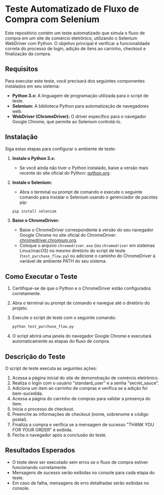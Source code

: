 # Teste Automatizado de Fluxo de Compra com Selenium

Este repositório contém um teste automatizado que simula o fluxo de compra em um site de comércio eletrônico, utilizando o Selenium WebDriver com Python. O objetivo principal é verificar a funcionalidade correta do processo de login, adição de itens ao carrinho, checkout e finalização da compra.

## Requisitos

Para executar este teste, você precisará dos seguintes componentes instalados em seu sistema:

* **Python 3.x:** A linguagem de programação utilizada para o script de teste.
* **Selenium:** A biblioteca Python para automatização de navegadores web.
* **WebDriver (ChromeDriver):** O driver específico para o navegador Google Chrome, que permite ao Selenium controlá-lo.

## Instalação

Siga estas etapas para configurar o ambiente de teste:

1.  **Instale o Python 3.x:**
    * Se você ainda não tiver o Python instalado, baixe a versão mais recente do site oficial do Python: [python.org](https://www.python.org/).
2.  **Instale o Selenium:**
    * Abra o terminal ou prompt de comando e execute o seguinte comando para instalar o Selenium usando o gerenciador de pacotes pip:

    ```bash
    pip install selenium
    ```

3.  **Baixe o ChromeDriver:**
    * Baixe o ChromeDriver correspondente à versão do seu navegador Google Chrome no site oficial do ChromeDriver: [chromedriver.chromium.org](https://chromedriver.chromium.org/).
    * Coloque o arquivo `chromedriver.exe` (ou `chromedriver` em sistemas Linux/macOS) no mesmo diretório do script de teste (`test_purchase_flow.py`) ou adicione o caminho do ChromeDriver à variável de ambiente PATH do seu sistema.


## Como Executar o Teste

1.  Certifique-se de que o Python e o ChromeDriver estão configurados corretamente.
2.  Abra o terminal ou prompt de comando e navegue até o diretório do projeto.
3.  Execute o script de teste com o seguinte comando:

    ```bash
    python test_purchase_flow.py
    ```

4.  O script abrirá uma janela do navegador Google Chrome e executará automaticamente as etapas do fluxo de compra.

## Descrição do Teste

O script de teste executa as seguintes ações:

1.  Acessa a página inicial do site de demonstração de comércio eletrônico.
2.  Realiza o login com o usuário "standard_user" e a senha "secret_sauce".
3.  Adiciona um item ao carrinho de compras e verifica se a adição foi bem-sucedida.
4.  Acessa a página do carrinho de compras para validar a presença do item.
5.  Inicia o processo de checkout.
6.  Preenche as informações de checkout (nome, sobrenome e código postal).
7.  Finaliza a compra e verifica se a mensagem de sucesso "THANK YOU FOR YOUR ORDER" é exibida.
8.  Fecha o navegador após a conclusão do teste.

## Resultados Esperados

* O teste deve ser executado sem erros se o fluxo de compra estiver funcionando corretamente.
* Mensagens de sucesso serão exibidas no console para cada etapa do teste.
* Em caso de falha, mensagens de erro detalhadas serão exibidas no console.
